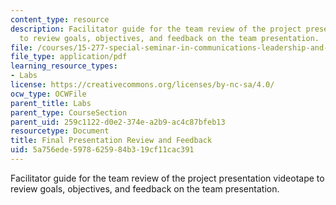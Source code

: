 ```yaml
---
content_type: resource
description: Facilitator guide for the team review of the project presentation videotape
  to review goals, objectives, and feedback on the team presentation.
file: /courses/15-277-special-seminar-in-communications-leadership-and-personal-effectiveness-coaching-fall-2008/5a756ede5978625984b319cf11cac391_guide_11.pdf
file_type: application/pdf
learning_resource_types:
- Labs
license: https://creativecommons.org/licenses/by-nc-sa/4.0/
ocw_type: OCWFile
parent_title: Labs
parent_type: CourseSection
parent_uid: 259c1122-d0e2-374e-a2b9-ac4c87bfeb13
resourcetype: Document
title: Final Presentation Review and Feedback
uid: 5a756ede-5978-6259-84b3-19cf11cac391
---
```

Facilitator guide for the team review of the project presentation videotape to review goals, objectives, and feedback on the team presentation.
